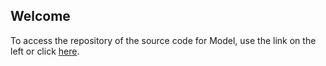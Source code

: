 ## Welcome 

To access the repository of the source code for Model, use the link on the left or click [here](https://github.com/2hycaw/Model).
